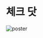 # 체크 닷

![poster](https://user-images.githubusercontent.com/53163222/93021740-6957c400-f61f-11ea-9652-6393a4e805ae.PNG)
